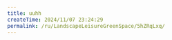 ```yaml
---
title: uuhh
createTime: 2024/11/07 23:24:29
permalink: /ru/LandscapeLeisureGreenSpace/5hZRqLxq/
---
```

